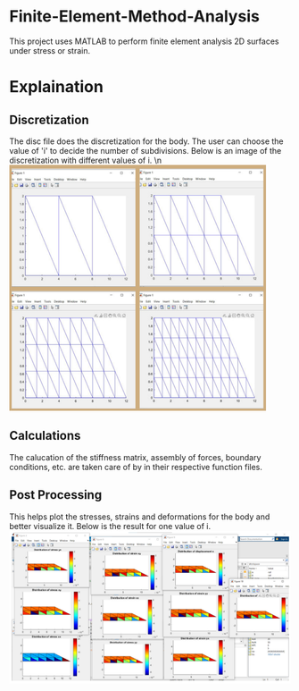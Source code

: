 # Finite-Element-Method-Analysis
This project uses MATLAB to perform finite element analysis 2D surfaces under stress or strain.

# Explaination

## Discretization
The disc file does the discretization for the body. The user can choose the value of 'i' to decide the number of subdivisions.
Below is an image of the discretization with different values of i. \n
![Screenshot](Disc.png)

## Calculations
The calucation of the stiffness matrix, assembly of forces, boundary conditions, etc. are taken care of by in their respective function files.

## Post Processing
This helps plot the stresses, strains and deformations for the body and better visualize it.
Below is the result for one value of i.
![Screenshot](Results.png)
